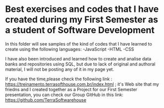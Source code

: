 # Best exercises and codes that I have created during my First Semester as a student of Software Development

In this folder will see samples of the kind of codes that I have learned to create using the following languages: 
-JavaScript
-HTML
-CSS

I have also been introduced and learned how to create and analise data banks and repositories using SQL, but due to lack of original and authoral material, I will not be posting any of it in my page yet.

If you have the time,please check the following link : https://treinamento.terrasofthouse.com.br/index.html ; it's Web site that my friedns and I created together as a Project for our First Semester presentation, you can check our Group GitHub in this link: https://github.com/TerraSoftwarehouse 
